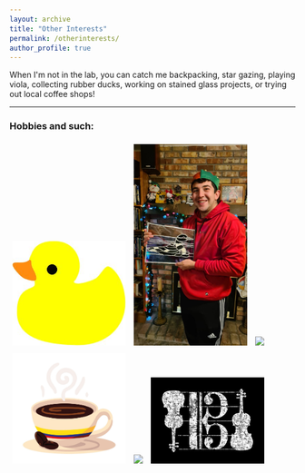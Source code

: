 ```yaml
---
layout: archive
title: "Other Interests"
permalink: /otherinterests/
author_profile: true
---
```


When I'm not in the lab, you can catch me backpacking, star gazing, playing viola, collecting rubber ducks, working on stained glass projects, or trying out local coffee shops!

---

### Hobbies and such:

<img src="/images/RubberDuck.jpg" width="200" style="margin: 5px;">
<img src="/images/StainedGlass.jpeg" width="200" style="margin: 5px;">
<img src="/images/Observatory.gif" width="200" style="margin: 5px;">
<img src="/images/ColombianCoffee.jpg" width="200" style="margin: 5px;">
<img src="/images/Backpacking.jpeg" width="200" style="margin: 5px;">
<img src="/images/AltoClef.jpg" width="200" style="margin: 5px;">
